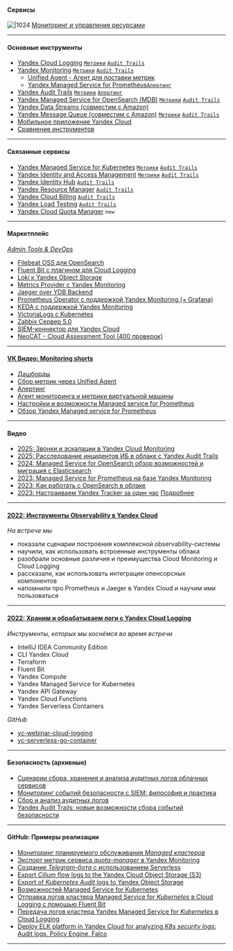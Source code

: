 #### Сервисы

![|1024](../~assets~/pics/yc/YC_Logging_&_Monitoring_Services.png)
[Мониторинг и управление ресурсами](https://yandex.cloud/ru/services#resources-operations)

---
#### Основные инструменты
- [Yandex Cloud Logging](https://yandex.cloud/ru/docs/logging/) [`Метрики`](https://yandex.cloud/ru/docs/logging/metrics) [`Audit Trails`](https://yandex.cloud/ru/docs/logging/at-ref)
- [Yandex Monitoring](https://yandex.cloud/ru/docs/monitoring/) [`Метрики`](https://yandex.cloud/ru/docs/monitoring/metrics-ref/) [`Audit Trails`](https://yandex.cloud/ru/docs/monitoring/metrics-ref/at-ref)
	- [Unified Agent - Агент для поставки метрик](https://yandex.cloud/ru/docs/monitoring/concepts/data-collection/unified-agent/)
	- [Yandex Managed Service for Prometheus](https://yandex.cloud/ru/docs/monitoring/operations/prometheus/)[`Алертинг`](https://yandex.cloud/ru/docs/monitoring/operations/prometheus/alerting-rules)
- [Yandex Audit Trails](https://yandex.cloud/ru/docs/audit-trails/) [`Метрики`](https://yandex.cloud/ru/docs/audit-trails/concepts/user-metrics) [`Алертинг`](https://yandex.cloud/ru/docs/audit-trails/tutorials/alerts-monitoring)
- [Yandex Managed Service for OpenSearch (MDB)](https://yandex.cloud/ru/docs/managed-opensearch/) [`Метрики`](https://yandex.cloud/ru/docs/managed-opensearch/metrics) [`Audit Trails`](https://yandex.cloud/ru/docs/managed-opensearch/at-ref)
- [Yandex Data Streams (совместим с Amazon)](https://yandex.cloud/ru/docs/data-streams/)
- [Yandex Message Queue (совместим с Amazon)](https://yandex.cloud/ru/docs/message-queue/)  [`Метрики`](https://yandex.cloud/ru/docs/message-queue/metrics) [`Audit Trails`](https://yandex.cloud/ru/docs/message-queue/at-ref)
- [Мобильное приложение Yandex Cloud](https://yandex.cloud/ru/docs/overview/mobile-app/)
- [Сравнение инструментов](https://yandex.cloud/ru/docs/overview/concepts/monitoring-logging-tools)

---
#### Связанные сервисы
- [Yandex Managed Service for Kubernetes](https://yandex.cloud/ru/docs/managed-kubernetes/) [`Метрики`](https://yandex.cloud/ru/docs/managed-kubernetes/metrics) [`Audit Trails`](https://yandex.cloud/ru/docs/managed-kubernetes/at-ref)
- [Yandex Identity and Access Management](https://yandex.cloud/ru/docs/iam/) [`Метрики`](https://yandex.cloud/ru/docs/iam/metrics) [`Audit Trails`](https://yandex.cloud/ru/docs/iam/at-ref)
- [Yandex Identity Hub](https://yandex.cloud/ru/docs/organization/) [`Audit Trails`](https://yandex.cloud/ru/docs/organization/at-ref)
- [Yandex Resource Manager](https://yandex.cloud/ru/docs/resource-manager/) [`Audit Trails`](https://yandex.cloud/ru/docs/resource-manager/at-ref)
- [Yandex Cloud Billing](https://yandex.cloud/ru/docs/billing/) [`Audit Trails`](https://yandex.cloud/ru/docs/billing/at-ref)
- [Yandex Load Testing](https://yandex.cloud/ru/docs/load-testing/) [`Audit Trails`](https://yandex.cloud/ru/docs/load-testing/at-ref)
- [Yandex Cloud Quota Manager](https://yandex.cloud/ru/docs/quota-manager/) `new`

---
#### Маркетплейс
[*Admin Tools & DevOps*](https://yandex.cloud/ru/marketplace?tab=software&categories=admin-tools-and-devops&pageSize=45)
- [Filebeat OSS для OpenSearch](https://yandex.cloud/ru/marketplace/products/yc/filebeat-oss)
- [Fluent Bit с плагином для Cloud Logging](https://yandex.cloud/ru/marketplace/products/yc/fluent-bit)
- [Loki к Yandex Object Storage](https://yandex.cloud/ru/marketplace/products/yc/loki) 
- [Metrics Provider c Yandex Monitoring](https://yandex.cloud/ru/marketplace/products/yc/metric-provider)
- [Jaeger over YDB Backend](https://yandex.cloud/ru/marketplace/products/yc/jaeger-ydb-store)
- [Prometheus Operator с поддержкой Yandex Monitoring (+ Grafana)](https://yandex.cloud/ru/marketplace/products/yc/prometheus-operator)
- [KEDA с поддержкой Yandex Monitoring](https://yandex.cloud/ru/marketplace/products/yc/keda)
- [VictoriaLogs c Kubernetes](https://yandex.cloud/ru/marketplace/products/yc/victoria-logs)
- [Zabbix Сервер 5.0](https://yandex.cloud/ru/marketplace/products/zabbix/zabbix-server)
- [SIEM-коннектор для Yandex Cloud](https://yandex.cloud/ru/marketplace/products/ast/siem-connector-for-yandex-cloud)
- [NeoCAT - Cloud Assessment Tool (400 проверок)](https://yandex.cloud/ru/marketplace/products/neoflex/neocat)

---
#### [VK Видео: Monitoring shorts](https://vkvideo.ru/playlist/-200452713_6)

- [Дашборды](https://vkvideo.ru/video-200452713_456239454)
- [Сбор метрик через Unified Agent](https://vkvideo.ru/video-200452713_456239453)
- [Алертинг](https://vkvideo.ru/video-200452713_456239452)
- [Агент мониторинга и метрики виртуальной машины](https://vkvideo.ru/video-200452713_456239451)
- [Настройки и возможности Managed service for Prometheus](https://vkvideo.ru/video-200452713_456239450)
- [Обзор Yandex Managed service for Prometheus](https://vkvideo.ru/video-200452713_456239449)

---
#### Видео

- [2025: Звонки и эскалации в Yandex Cloud Monitoring](https://youtu.be/iAGfn-I0CtY)
- [2025: Расследование инцидентов ИБ в облаке с Yandex Audit Trails](https://vkvideo.ru/video-200452713_456240313)
- [2024: Managed Service for OpenSearch обзор возможностей и миграция с Elasticsearch](https://vkvideo.ru/video-200452713_456239616)
- [2023: Managed Service for Prometheus на базе Yandex Monitoring](https://vkvideo.ru/video-200452713_456239746)
- [2023: Как работать с OpenSearch в облаке](https://vkvideo.ru/video-200452713_456239788)
- [2023: Настраиваем Yandex Tracker за один час](https://vkvideo.ru/video-200452713_456239823) [Подробнее](https://vkvideo.ru/playlist/-200452713_31/video-200452713_456239771)

---
#### [2022: **Инструменты Observability в Yandex Cloud**](https://vkvideo.ru/video-200452713_456239822)

*На встрече мы*
- показали сценарии построения комплексной observability-системы
- научили, как использовать встроенные инструменты облака
- разобрали основные различия и преимущества Cloud Monitoring и Cloud Logging
- рассказали, как использовать интеграции опенсорсных компонентов
- напомнили про Prometheus и Jaeger в Yandex Cloud и научим ими пользоваться

---
#### [2022: **Храним и обрабатываем логи с Yandex Cloud Logging**](https://vkvideo.ru/video-200452713_456239821)

*Инструменты, которых мы коснёмся во время встречи*
- IntelliJ IDEA Community Edition
- CLI Yandex Cloud
- Terraform
- Fluent Bit
- Yandex Compute
- Yandex Managed Service for Kubernetes
- Yandex API Gateway
- Yandex Cloud Functions
- Yandex Serverless Containers

*GitHub*
- [yc-webinar-cloud-logging](https://github.com/yandex-cloud-examples/yc-webinar-cloud-logging)
- [yc-serverless-go-container](https://github.com/yandex-cloud-examples/yc-serverless-go-container)

---
#### Безопасность (архивные)
- [Сценарии сбора, хранения и анализа аудитных логов облачных сервисов](https://vkvideo.ru/video-200452713_456239778)
- [Мониторинг событий безопасности с SIEM: философия и практика](https://vkvideo.ru/video-200452713_456239713)
- [Сбор и анализ аудитных логов](https://vkvideo.ru/video-200452713_456239958)
- [Yandex Audit Trails: новые возможности сбора событий безопасности](https://vkvideo.ru/video-200452713_456239852)

---

#### GitHub: Примеры реализации
- [Мониторинг планируемого обслуживания *Managed кластеров*](https://github.com/yandex-cloud-examples/yc-support-mdb-maintenance-monitoring)
- [Экспорт метрик сервиса *quota-manager* в Yandex Monitoring](https://github.com/yandex-cloud-examples/yc-support-quota-monitoring)
- [Создание *Telegram-бота* с использованием Serverless](https://github.com/yandex-cloud-examples/yc-practicum-serverless-telegram-bot)
- [Export *Cilium* flow logs to the Yandex Cloud Object Storage (S3)](https://github.com/yandex-cloud-examples/yc-export-mk8s-cilium-logs-to-s3)
- [Export of *Kubernetes Audit* logs to Yandex Object Storage](https://github.com/yandex-cloud-examples/yc-export-mk8s-auditlogs-to-s3)
- [Возможностей Managed Service for Kubernetes](https://github.com/yandex-cloud-examples/yc-demo-todo-application)
- [Отправка логов кластера Managed Service for *Kubernetes* в Cloud Logging с помощью Fluent Bit](https://github.com/yandex-cloud-examples/yc-mk8s-fluent-bit-logging)
- [Передача логов кластера Yandex Managed Service for *Kubernetes* в Cloud Logging](https://github.com/yandex-cloud-examples/yc-mk8s-cloud-logging)
- [Deploy ELK platform in Yandex Cloud for analyzing *K8s security logs*: Audit logs, Policy Engine, Falco](https://github.com/yandex-cloud-examples/yc-export-mk8s-auditlogs-to-elk)

---
